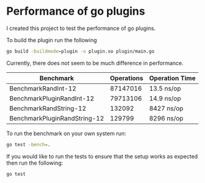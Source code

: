 # Performance of go plugins

I created this project to test the performance of go plugins.

To build the plugin run the following
```bash
go build -buildmode=plugin -o plugin.so plugin/main.go
```

Currently, there does not seem to be much difference in performance.

| Benchmark                    | Operations | Operation Time |
| ---------------------------- |------------| ---------------|
| BenchmarkRandInt-12          | 87147016   | 13.5 ns/op     |
| BenchmarkPluginRandInt-12    | 79713106   | 14.9 ns/op     |
| BenchmarkRandString-12       | 132092     | 8427 ns/op     |
| BenchmarkPluginRandString-12 | 129799     | 8296 ns/op     |

To run the benchmark on your own system run:
```bash
go test -bench=.
```

If you would like to run the tests to ensure that the setup works as expected then run the following:
```bash
go test
```
